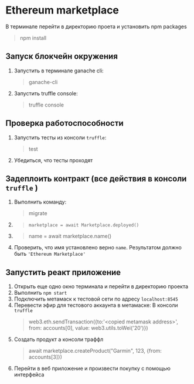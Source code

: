 # Ethereum marketplace

В терминале перейти в директорию проета и установить npm packages
   > npm install

## Запуск блокчейн окружения
1. Запустить в терминале ganache cli:
    > ganache-cli
2. Запустить truffle console:
    > truffle console

## Проверка работоспособности
1. Запустить тесты из консоли `truffle`:
    > test
2. Убедиться, что тесты проходят

## Задеплоить контракт (все действия в консоли `truffle` )
1. Выполнить команду:
    > migrate
2. > `marketplace = await Marketplace.deployed()`
3. > name = await marketplace.name()
4. Проверить, что имя установлено верно `name`. Результатом должно быть `'Ethereum Marketplace'`

## Запустить реакт приложение
1. Открыть еще одно окно терминала и перейти в директорию проекта
2. Выполнить `npm start`
3. Подключить метамаск к тестовой сети по адресу `localhost:8545`
4. Перевести эфир для тестового аккаунта в метамаске:
    В консоли `truffle` 
    > web3.eth.sendTransaction({to:'\<copied metamask address\>', from: accounts[0], value: web3.utils.toWei('20')})
4. Создать продукт а консоли траффл 
    > await marketplace.createProduct("Garmin", 123, {from: accounts[3]})
5. Перейти в веб приложение и произвести покупку с помощью интерфейса